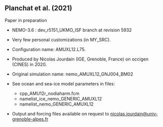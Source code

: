 ## Planchat et al. (2021)

Paper in preparation

* NEMO-3.6 : dev\_r5151\_UKMO\_ISF branch at revision 5932 

* Very few personal customizations (in MY\_SRC).

* Configuration name: AMUXL12.L75.

* Produced by Nicolas Jourdain (IGE, Grenoble, France) on occigen (CINES) in 2020.

* Original simulation name: nemo\_AMUXL12\_GNJ004\_BM02 

* See ocean and sea-ice model parameters in files:
   - cpp\_AMU12r\_nodiaharm.fcm
   - namelist\_ice\_nemo\_GENERIC\_AMUXL12
   - namelist\_nemo\_GENERIC\_AMUXL12

* Output and forcing files available on request to <nicolas.jourdain@univ-grenoble-alpes.fr> 
